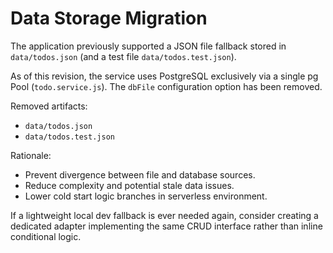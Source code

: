 # Data Storage Migration

The application previously supported a JSON file fallback stored in `data/todos.json` (and a test file `data/todos.test.json`).

As of this revision, the service uses PostgreSQL exclusively via a single pg Pool (`todo.service.js`). The `dbFile` configuration option has been removed.

Removed artifacts:
- `data/todos.json`
- `data/todos.test.json`

Rationale:
- Prevent divergence between file and database sources.
- Reduce complexity and potential stale data issues.
- Lower cold start logic branches in serverless environment.

If a lightweight local dev fallback is ever needed again, consider creating a dedicated adapter implementing the same CRUD interface rather than inline conditional logic.
